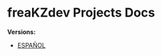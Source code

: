 # freaKZdev Projects Docs

**Versions:** 
- [ESPAÑOL](https://github.com/freakzdev/ai_docs/tree/main/es/README.md)